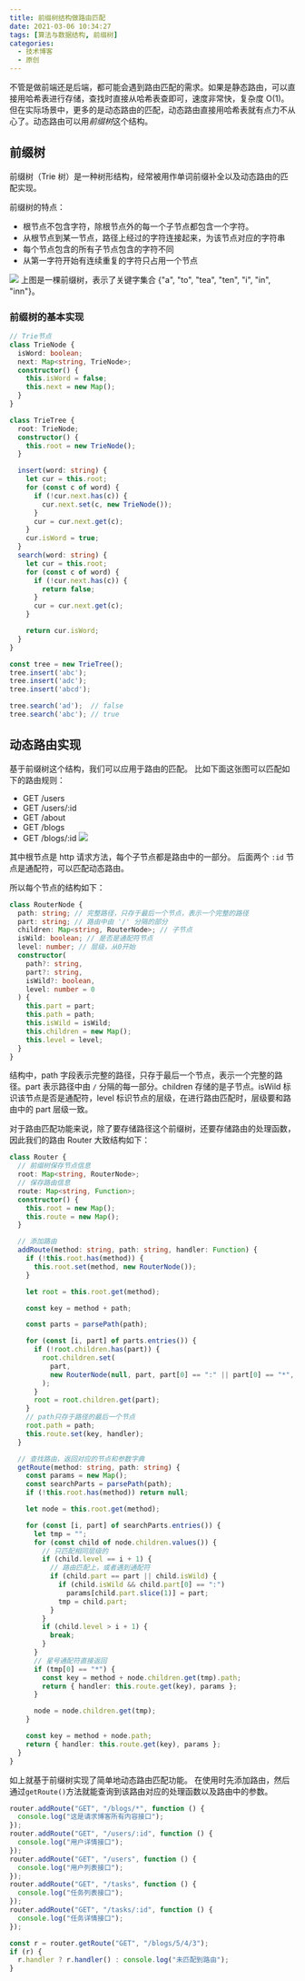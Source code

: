 ```yaml
---
title: 前缀树结构做路由匹配
date: 2021-03-06 10:34:27
tags: [算法与数据结构, 前缀树]
categories:
  - 技术博客
  - 原创
---
```


不管是做前端还是后端，都可能会遇到路由匹配的需求。如果是静态路由，可以直接用哈希表进行存储，查找时直接从哈希表查即可，速度非常快，复杂度 O(1)。
但在实际场景中，更多的是动态路由的匹配，动态路由直接用哈希表就有点力不从心了。动态路由可以用*前缀树*这个结构。

<!-- more -->

## 前缀树

前缀树（Trie 树）是一种树形结构，经常被用作单词前缀补全以及动态路由的匹配实现。

前缀树的特点：

- 根节点不包含字符，除根节点外的每一个子节点都包含一个字符。
- 从根节点到某一节点，路径上经过的字符连接起来，为该节点对应的字符串
- 每个节点包含的所有子节点包含的字符不同
- 从第一字符开始有连续重复的字符只占用一个节点

![](https://img-vnote-1251075307.cos.ap-beijing.myqcloud.com/1672977233_20230106110544490_319631237.png)
上图是一棵前缀树，表示了关键字集合 {"a", "to", "tea", "ten", "i", "in", "inn"}。

### 前缀树的基本实现

```ts
// Trie节点
class TrieNode {
  isWord: boolean;
  next: Map<string, TrieNode>;
  constructor() {
    this.isWord = false;
    this.next = new Map();
  }
}

class TrieTree {
  root: TrieNode;
  constructor() {
    this.root = new TrieNode();
  }

  insert(word: string) {
    let cur = this.root;
    for (const c of word) {
      if (!cur.next.has(c)) {
        cur.next.set(c, new TrieNode());
      }
      cur = cur.next.get(c);
    }
    cur.isWord = true;
  }
  search(word: string) {
    let cur = this.root;
    for (const c of word) {
      if (!cur.next.has(c)) {
        return false;
      }
      cur = cur.next.get(c);
    }

    return cur.isWord;
  }
}

const tree = new TrieTree();
tree.insert('abc');
tree.insert('adc');
tree.insert('abcd');

tree.search('ad');  // false
tree.search('abc'); // true
```

## 动态路由实现

基于前缀树这个结构，我们可以应用于路由的匹配。
比如下面这张图可以匹配如下的路由规则：

- GET /users
- GET /users/:id
- GET /about
- GET /blogs
- GET /blogs/:id
  ![](https://img-vnote-1251075307.cos.ap-beijing.myqcloud.com/1672977235_20230106114139823_1185599112.png)

其中根节点是 http 请求方法，每个子节点都是路由中的一部分。
后面两个 `:id` 节点是通配符，可以匹配动态路由。

所以每个节点的结构如下：

```ts
class RouterNode {
  path: string; // 完整路径，只存于最后一个节点，表示一个完整的路径
  part: string; // 路由中由 '/' 分隔的部分
  children: Map<string, RouterNode>; // 子节点
  isWild: boolean; // 是否是通配符节点
  level: number; // 层级，从0开始
  constructor(
    path?: string,
    part?: string,
    isWild?: boolean,
    level: number = 0
  ) {
    this.part = part;
    this.path = path;
    this.isWild = isWild;
    this.children = new Map();
    this.level = level;
  }
}
```

结构中，path 字段表示完整的路径，只存于最后一个节点，表示一个完整的路径。part 表示路径中由 `/` 分隔的每一部分。children 存储的是子节点。isWild 标识该节点是否是通配符，level 标识节点的层级，在进行路由匹配时，层级要和路由中的 part 层级一致。

对于路由匹配功能来说，除了要存储路径这个前缀树，还要存储路由的处理函数，因此我们的路由 Router 大致结构如下：

```ts
class Router {
  // 前缀树保存节点信息
  root: Map<string, RouterNode>;
  // 保存路由信息
  route: Map<string, Function>;
  constructor() {
    this.root = new Map();
    this.route = new Map();
  }

  // 添加路由
  addRoute(method: string, path: string, handler: Function) {
    if (!this.root.has(method)) {
      this.root.set(method, new RouterNode());
    }

    let root = this.root.get(method);

    const key = method + path;

    const parts = parsePath(path);

    for (const [i, part] of parts.entries()) {
      if (!root.children.has(part)) {
        root.children.set(
          part,
          new RouterNode(null, part, part[0] == ":" || part[0] == "*", i + 1)
        );
      }
      root = root.children.get(part);
    }
    // path只存于路径的最后一个节点
    root.path = path;
    this.route.set(key, handler);
  }

  // 查找路由，返回对应的节点和参数字典
  getRoute(method: string, path: string) {
    const params = new Map();
    const searchParts = parsePath(path);
    if (!this.root.has(method)) return null;

    let node = this.root.get(method);

    for (const [i, part] of searchParts.entries()) {
      let tmp = "";
      for (const child of node.children.values()) {
        // 只匹配相同层级的
        if (child.level == i + 1) {
          // 路由匹配上，或者遇到通配符
          if (child.part == part || child.isWild) {
            if (child.isWild && child.part[0] == ":")
              params[child.part.slice(1)] = part;
            tmp = child.part;
          }
        }
        if (child.level > i + 1) {
          break;
        }
      }
      // 星号通配符直接返回
      if (tmp[0] == "*") {
        const key = method + node.children.get(tmp).path;
        return { handler: this.route.get(key), params };
      }

      node = node.children.get(tmp);
    }

    const key = method + node.path;
    return { handler: this.route.get(key), params };
  }
}
```

如上就基于前缀树实现了简单地动态路由匹配功能。
在使用时先添加路由，然后通过`getRoute()`方法就能查询到该路由对应的处理函数以及路由中的参数。

```ts
router.addRoute("GET", "/blogs/*", function () {
  console.log("这是请求博客所有内容接口");
});
router.addRoute("GET", "/users/:id", function () {
  console.log("用户详情接口");
});
router.addRoute("GET", "/users", function () {
  console.log("用户列表接口");
});
router.addRoute("GET", "/tasks", function () {
  console.log("任务列表接口");
});
router.addRoute("GET", "/tasks/:id", function () {
  console.log("任务详情接口");
});

const r = router.getRoute("GET", "/blogs/5/4/3");
if (r) {
  r.handler ? r.handler() : console.log("未匹配到路由");
}
```

